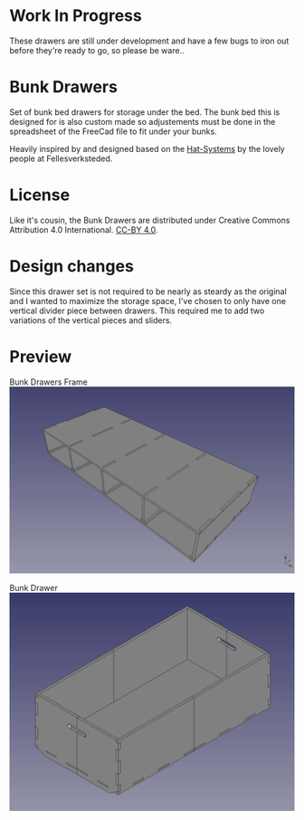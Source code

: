 # Work In Progress
These drawers are still under development and have a few bugs to iron out before they're ready to go, so please be ware..

# Bunk Drawers
Set of bunk bed drawers for storage under the bed. The bunk bed this is designed for is also custom made so adjustements must be done in the spreadsheet of the FreeCad file to fit under your bunks.

Heavily inspired by and designed based on the [Hat-Systems](https://github.com/fellesverkstedet/hat-systems) by the lovely people at Fellesverksteded. 

# License
Like it's cousin, the Bunk Drawers are distributed under Creative Commons Attribution 4.0 International. [CC-BY 4.0](http://creativecommons.org/licenses/by/4.0/).

# Design changes
Since this drawer set is not required to be nearly as steardy as the original and I wanted to maximize the storage space, I've chosen to only have one vertical divider piece between drawers. This required me to add two variations of the vertical pieces and sliders.

# Preview
Bunk Drawers Frame
![Bunk Drawers Frame](exports/bunk_drawers_frame.png)

Bunk Drawer
![Bunk Drawer](exports/bunk_drawer.png)
